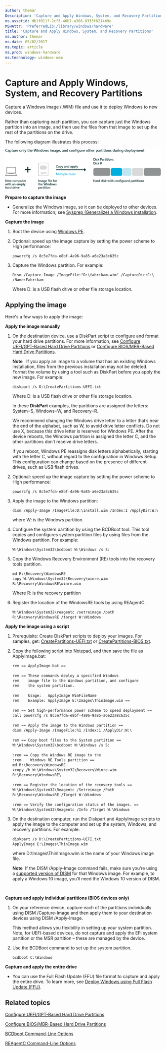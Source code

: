 ```yaml
---
author: themar
Description: 'Capture and Apply Windows, System, and Recovery Partitions'
ms.assetid: db1f011f-2cf3-46b7-a386-8333f6214b9e
MSHAttr: 'PreferredLib:/library/windows/hardware'
title: 'Capture and Apply Windows, System, and Recovery Partitions'
ms.author: themar
ms.date: 05/02/2017
ms.topic: article
ms.prod: windows-hardware
ms.technology: windows-oem
---
```


# Capture and Apply Windows, System, and Recovery Partitions


Capture a Windows image (.WIM) file and use it to deploy Windows to new devices.

Rather than capturing each partition, you can capture just the Windows partition into an image, and then use the files from that image to set up the rest of the partitions on the drive.

The following diagram illustrates this process:

![diagram showing capturing the windows partition](images/dep-adk-partitions-uefi-overview-capture-windows.jpg)

**Prepare to capture the image**

-   Generalize the Windows image, so it can be deployed to other devices. For more information, see [Sysprep (Generalize) a Windows installation](sysprep--generalize--a-windows-installation.md).

**Capture the image**

1.  Boot the device using [Windows PE](winpe-intro.md).

2.  Optional: speed up the image capture by setting the power scheme to High performance:

    ```
    powercfg /s 8c5e7fda-e8bf-4a96-9a85-a6e23a8c635c
    ```

3.  Capture the Windows partition. For example:

    ```
    Dism /Capture-Image /ImageFile:"D:\fabrikam.wim" /CaptureDir:C:\ /Name:Fabrikam
    ```

    Where D: is a USB flash drive or other file storage location.

## <span id="Applying_the_image"></span><span id="applying_the_image"></span><span id="APPLYING_THE_IMAGE"></span>Applying the image


Here's a few ways to apply the image:

**Apply the image manually**

1.  On the destination device, use a DiskPart script to configure and format your hard drive partitions. For more information, see [Configure UEFI/GPT-Based Hard Drive Partitions](configure-uefigpt-based-hard-drive-partitions.md) or [Configure BIOS/MBR-Based Hard Drive Partitions](configure-biosmbr-based-hard-drive-partitions.md).

    **Note**  
    If you apply an image to a volume that has an existing Windows installation, files from the previous installation may not be deleted. Format the volume by using a tool such as DiskPart before you apply the new image. For example:

    ``` 
    diskpart /s D:\CreatePartitions-UEFI.txt
    ```
    Where D: is a USB flash drive or other file storage location.

    In these **DiskPart** examples, the partitions are assigned the letters: System=S, Windows=W, and Recovery=R.

    We recommend changing the Windows drive letter to a letter that’s near the end of the alphabet, such as W, to avoid drive letter conflicts. Do not use X, because this drive letter is reserved for Windows PE. After the device reboots, the Windows partition is assigned the letter C, and the other partitions don’t receive drive letters.

    If you reboot, Windows PE reassigns disk letters alphabetically, starting with the letter C, without regard to the configuration in Windows Setup. This configuration can change based on the presence of different drives, such as USB flash drives.

2.  Optional: speed up the image capture by setting the power scheme to High performance:

    ```
    powercfg /s 8c5e7fda-e8bf-4a96-9a85-a6e23a8c635c
    ```

3.  Apply the image to the Windows partition:

    ```
    dism /Apply-Image /ImageFile:D:\install.wim /Index:1 /ApplyDir:W:\
    ```

    where W: is the Windows partition.

4.  Configure the system partition by using the BCDBoot tool. This tool copies and configures system partition files by using files from the Windows partition. For example:

    ```
    W:\Windows\System32\bcdboot W:\Windows /s S:
    ```

5.  Copy the Windows Recovery Environment (RE) tools into the recovery tools partition.

    ```
    md R:\Recovery\WindowsRE
    copy W:\Windows\System32\Recovery\winre.wim R:\Recovery\WindowsRE\winre.wim
    ```

    Where R: is the recovery partition

6.  Register the location of the WindowsRE tools by using REAgentC.

    ```
    W:\Windows\System32\reagentc /setreimage /path R:\Recovery\WindowsRE /target W:\Windows
    ```

**Apply the image using a script**

1.  Prerequisite: Create DiskPart scripts to deploy your images. For samples, get: [CreatePartitions-UEFI.txt](configure-uefigpt-based-hard-drive-partitions.md) or [CreatePartitions-BIOS.txt](configure-biosmbr-based-hard-drive-partitions.md).

2.  Copy the following script into Notepad, and then save the file as ApplyImage.bat:

    ```
    rem == ApplyImage.bat ==

    rem == These commands deploy a specified Windows
    rem    image file to the Windows partition, and configure
    rem    the system partition.

    rem    Usage:   ApplyImage WimFileName 
    rem    Example: ApplyImage E:\Images\ThinImage.wim ==

    rem == Set high-performance power scheme to speed deployment ==
    call powercfg /s 8c5e7fda-e8bf-4a96-9a85-a6e23a8c635c

    rem == Apply the image to the Windows partition ==
    dism /Apply-Image /ImageFile:%1 /Index:1 /ApplyDir:W:\

    rem == Copy boot files to the System partition ==
    W:\Windows\System32\bcdboot W:\Windows /s S:

    :rem == Copy the Windows RE image to the
    :rem    Windows RE Tools partition ==
    md R:\Recovery\WindowsRE
    xcopy /h W:\Windows\System32\Recovery\Winre.wim R:\Recovery\WindowsRE\

    :rem == Register the location of the recovery tools ==
    W:\Windows\System32\Reagentc /Setreimage /Path R:\Recovery\WindowsRE /Target W:\Windows

    :rem == Verify the configuration status of the images. ==
    W:\Windows\System32\Reagentc /Info /Target W:\Windows
    ```

3.  On the destination computer, run the Diskpart and ApplyImage scripts to apply the image to the computer and set up the system, Windows, and recovery partitions. For example:

    ```
    diskpart /s D:\CreatePartitions-UEFI.txt
    ApplyImage E:\Images\ThinImage.wim
    ```

    where D:\\Images\\ThinImage.wim is the name of your Windows image file.

    **Note**  If the DISM /Apply-Image command fails, make sure you’re using a [supported version of DISM](dism-supported-platforms.md) for that Windows image. For example, to apply a Windows 10 image, you’ll need the Windows 10 version of DISM.

     

**Capture and apply individual partitions (BIOS devices only)**

1.  On your reference device, capture each of the partitions individually using DISM /Capture-Image and then apply them to your destination devices using DISM /Apply-Image.

    This method allows you flexibility in setting up your system partition. Note, for UEFI-based devices, do not capture and apply the EFI system partition or the MSR partition – these are managed by the device.

2.  Use the BCDBoot command to set up the system partition.

    ```
    bcdboot C:\Windows
    ```

**Capture and apply the entire drive**

-   You can use the Full Flash Update (FFU) file format to capture and apply the entire drive. To learn more, see [Deploy Windows using Full Flash Update (FFU)](deploy-windows-using-full-flash-update--ffu.md).

## <span id="related_topics"></span>Related topics


[Configure UEFI/GPT-Based Hard Drive Partitions](configure-uefigpt-based-hard-drive-partitions.md)

[Configure BIOS/MBR-Based Hard Drive Partitions](configure-biosmbr-based-hard-drive-partitions.md)

[BCDboot Command-Line Options](bcdboot-command-line-options-techref-di.md)

[REAgentC Command-Line Options](reagentc-command-line-options.md)

 

 






